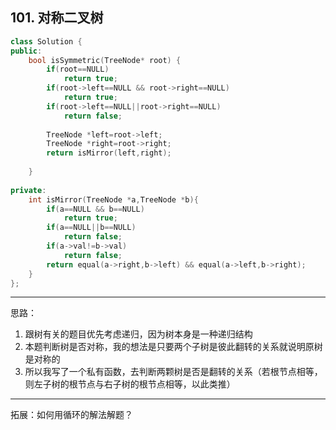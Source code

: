 ## 101. 对称二叉树  
```cpp
class Solution {
public:
    bool isSymmetric(TreeNode* root) {
        if(root==NULL)
            return true;
        if(root->left==NULL && root->right==NULL)
            return true;
        if(root->left==NULL||root->right==NULL)
            return false;
        
        TreeNode *left=root->left;
        TreeNode *right=root->right;
        return isMirror(left,right);
        
    }
    
private:
    int isMirror(TreeNode *a,TreeNode *b){
        if(a==NULL && b==NULL)
            return true;
        if(a==NULL||b==NULL)
            return false;        
        if(a->val!=b->val)
            return false;
        return equal(a->right,b->left) && equal(a->left,b->right);
    }
};
```
---
思路：
1. 跟树有关的题目优先考虑递归，因为树本身是一种递归结构
2. 本题判断树是否对称，我的想法是只要两个子树是彼此翻转的关系就说明原树是对称的
3. 所以我写了一个私有函数，去判断两颗树是否是翻转的关系（若根节点相等，则左子树的根节点与右子树的根节点相等，以此类推）
---
拓展：如何用循环的解法解题？